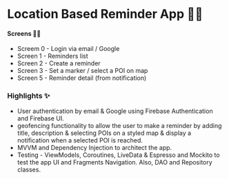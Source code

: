 # Location Based Reminder App 📍🔔

#### Screens 👨‍💻

* Screem 0 - Login via email / Google
* Screen 1 - Reminders list
* Screen 2 - Create a reminder
* Screen 3 - Set a marker / select a POI on map
* Screen 5 - Reminder detail (from notification)


### Highlights ✨

* User authentication by email & Google using Firebase Authentication and Firebase UI.
* geofencing functionality to allow the user to make a reminder by adding title, description & selecting POIs on a styled map & display a notification when a selected POI is reached.
* MVVM and Dependency Injection to architect the app.
* Testing - ViewModels, Coroutines, LiveData & Espresso and Mockito to test the app UI and Fragments Navigation. Also, DAO and Repository classes.
